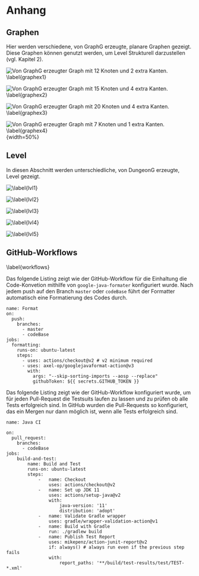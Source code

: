 # Anhang

## Graphen

Hier werden verschiedene, von GraphG erzeugte, planare Graphen gezeigt. Diese Graphen können genutzt werden, um Level Strukturell darzustellen (vgl. Kapitel 2). 

![Von GraphG erzeugter Graph mit 12 Knoten und 2 extra Kanten. \label{graphex1}](figs/chapter4/graphgsol/example1.png)

![Von GraphG erzeugter Graph mit 15 Knoten und 4 extra Kanten. \label{graphex2}](figs/chapter4/graphgsol/example2.png)

![Von GraphG erzeugter Graph mit 20 Knoten und 4 extra Kanten. \label{graphex3}](figs/chapter4/graphgsol/example3.png)

![Von GraphG erzeugter Graph mit 7 Knoten und 1 extra Kanten. \label{graphex4}](figs/chapter4/graphgsol/example4.png){width=50%}



## Level

In diesen Abschnitt werden unterschiedliche, von DungeonG erzeugte, Level gezeigt.

![\label{lvl1}](figs/level/3_1.png)

![\label{lvl2}](figs/level/6_1.png)

![\label{lvl3}](figs/level/7_0.png)

![\label{lvl4}](figs/level/7_0_ice_rep.png)

![\label{lvl5}](figs/level/10_0.png)




## GitHub-Workflows 

\label{workflows}

Das folgende Listing zeigt wie der GitHub-Workflow für die Einhaltung die Code-Konvetion mithilfe von `google-java-formater` konfiguriert wurde. Nach jedem push auf den Branch `master` oder `codeBase` führt der Formatter automatisch eine Formatierung des Codes durch. 

```
name: Format
on:
  push:
    branches:
      - master
      - codeBase
jobs:
  formatting:
    runs-on: ubuntu-latest
    steps:
      - uses: actions/checkout@v2 # v2 minimum required
      - uses: axel-op/googlejavaformat-action@v3
        with:
          args: "--skip-sorting-imports --aosp --replace"
          githubToken: ${{ secrets.GITHUB_TOKEN }}
```
Das folgende Listing zeigt wie der GitHub-Workflow konfiguriert wurde, um für jeden Pull-Request die Testsuits laufen zu lassen und zu prüfen ob alle Tests erfolgreich sind. In GitHub wurden die Pull-Requests so konfiguriert, das ein Mergen nur dann möglich ist, wenn alle Tests erfolgreich sind. 

```
name: Java CI

on: 
  pull_request:
    branches:
      - codeBase
jobs:
    build-and-test:
        name: Build and Test
        runs-on: ubuntu-latest
        steps:
            -   name: Checkout
                uses: actions/checkout@v2
            -   name: Set up JDK 11
                uses: actions/setup-java@v2
                with:
                    java-version: '11'
                    distribution: 'adopt'
            -   name: Validate Gradle wrapper
                uses: gradle/wrapper-validation-action@v1
            -   name: Build with Gradle
                run: ./gradlew build                
            -   name: Publish Test Report
                uses: mikepenz/action-junit-report@v2
                if: always() # always run even if the previous step fails
                with:
                    report_paths: '**/build/test-results/test/TEST-*.xml'
```


